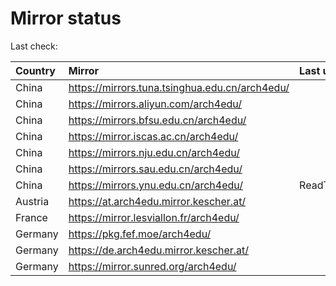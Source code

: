 <script src="./time.js"></script>
# Mirror status
Last check: <script type="text/javascript">localize(1685560419.4341366);</script>

|Country|Mirror|Last update|
|:------|:-----|:----------|
|China|https://mirrors.tuna.tsinghua.edu.cn/arch4edu/|<script type="text/javascript">localize(1685514829);</script>|
|China|https://mirrors.aliyun.com/arch4edu/|<script type="text/javascript">localize(1685428175);</script>|
|China|https://mirrors.bfsu.edu.cn/arch4edu/|<script type="text/javascript">localize(1685514829);</script>|
|China|https://mirror.iscas.ac.cn/arch4edu/|<script type="text/javascript">localize(1685514829);</script>|
|China|https://mirrors.nju.edu.cn/arch4edu/|<script type="text/javascript">localize(1685472172);</script>|
|China|https://mirrors.sau.edu.cn/arch4edu/|<script type="text/javascript">localize(1673850842);</script>|
|China|https://mirrors.ynu.edu.cn/arch4edu/|ReadTimeout|
|Austria|https://at.arch4edu.mirror.kescher.at/|<script type="text/javascript">localize(1685514829);</script>|
|France|https://mirror.lesviallon.fr/arch4edu/|<script type="text/javascript">localize(1685514829);</script>|
|Germany|https://pkg.fef.moe/arch4edu/|<script type="text/javascript">localize(1685514829);</script>|
|Germany|https://de.arch4edu.mirror.kescher.at/|<script type="text/javascript">localize(1685514829);</script>|
|Germany|https://mirror.sunred.org/arch4edu/|<script type="text/javascript">localize(1685514829);</script>|

<script src="./tablefilter/tablefilter.js"></script>
<script src="./table.js"></script>